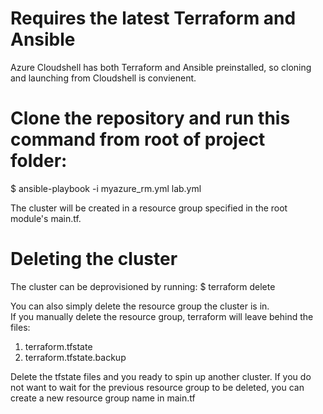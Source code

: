 # Requires the latest Terraform and Ansible
Azure Cloudshell has both Terraform and Ansible preinstalled, so cloning and launching from Cloudshell is convienent.
# Clone the repository and run this command from root of project folder:
$ ansible-playbook -i myazure_rm.yml lab.yml

The cluster will be created in a resource group specified in the root module's main.tf.
# Deleting the cluster
The cluster can be deprovisioned by running:
$ terraform delete

You can also simply delete the resource group the cluster is in.  
If you manually delete the resource group, terraform will leave behind the files:
1. terraform.tfstate
1. terraform.tfstate.backup

Delete the tfstate files and you ready to spin up another cluster.  If you do not want to wait for the previous resource group to be deleted, you can create a new resource group name in main.tf